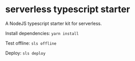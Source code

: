 # serverless typescript starter

A NodeJS typescript starter kit for serverless.

Install dependencies: `yarn install`

Test offline: `sls offline`

Deploy: `sls deploy`